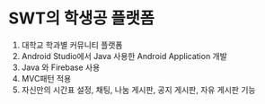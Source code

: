 # SWT의 학생공 플랫폼
1. 대학교 학과별 커뮤니티 플랫폼
2. Android Studio에서 Java 사용한 Android Application 개발
3. Java 와 Firebase 사용 
4. MVC패턴 적용
5. 자신만의 시간표 설정, 채팅, 나눔 게시판, 공지 게시판, 자유 게시판 기능 
